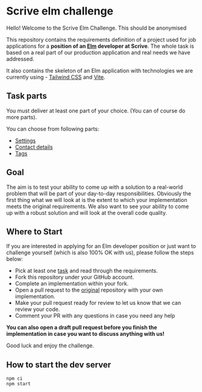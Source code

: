 # Scrive elm challenge

Hello! Welcome to the Scrive Elm Challenge. This should be anonymised

This repository contains the requirements definition of a project used for job applications
for a **position of an [Elm](https://elm-lang.org/) developer at Scrive**.
The whole task is based on a real part of our production application and real needs we have addressed.

It also contains the skeleton of an Elm application with technologies we are currently 
using - [Tailwind CSS](https://tailwindcss.com) and [Vite](https://vitejs.dev).

## Task parts

You must deliver at least one part of your choice. (You can of course do more parts).

You can choose from following parts:

- [Settings](task-settings.md)
- [Contact details](task-contact-details.md)
- [Tags](task-tags.md)


## Goal

The aim is to test your ability to come up with a solution to a real-world problem that will be part of your day-to-day responsibilities.
Obviously the first thing what we will look at is the extent to which your implementation meets the original requirements.
We also want to see your ability to come up with a robust solution and will look at the overall code quality.

## Where to Start

If you are interested in applying for an Elm developer position or just want to challenge yourself (which is also 100% OK with us),
please follow the steps below:

- Pick at least one [task](#task-parts) and read through the requirements.
- Fork this repository under your GitHub account.
- Complete an implementation within your fork.
- Open a pull request to the [original](https://github.com/scrive/elm-challenge/) repository with your own implementation.
- Make your pull request ready for review to let us know that we can review your code.
- Comment your PR with any questions in case you need any help

**You can also open a draft pull request before you finish the implementation in case you want to discuss anything with us!**

Good luck and enjoy the challenge.

## How to start the dev server


```
npm ci
npm start
```

